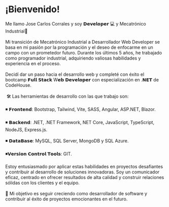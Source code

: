 # ¡Bienvenido! 

<div>
  Me llamo Jose Carlos Corrales y soy 𝗗𝗲𝘃𝗲𝗹𝗼𝗽𝗲𝗿 💻 y Mecatrónico Industrial🔧⁣<br/>
  <br/>
  Mi transición de Mecatrónico Industrial a Desarrollador Web Developer se basa en mi pasión por la programación y el deseo de enfocarme en un campo con un prometedor futuro. Durante los últimos 5 años, he trabajado como programador industrial, adquiriendo valiosas habilidades y experiencia en el proceso.<br/>
  ⁣<br/>
  Decidí dar un paso hacia el desarrollo web y completé con éxito el bootcamp 𝗙𝘂𝗹𝗹 𝗦𝘁𝗮𝗰𝗸 W𝗲𝗯 𝗗𝗲𝘃𝗲𝗹𝗼𝗽𝗲𝗿 con especialización en .𝗡𝗘𝗧 de CodeHouse.⁣<br/>
  ⁣<br/>⁣
  🛠 Las herramientas de desarrollo con las que trabajo son:⁣⁣<br/>
  ⁣⁣<br/>
  ◾ 𝗙𝗿𝗼𝗻𝘁𝗲𝗻𝗱: Bootstrap, Tailwind, Vite, SASS, Angular, ASP.NET, Blazor.⁣⁣<br/>
  ⁣⁣<br/>
  ◾ 𝗕𝗮𝗰𝗸𝗲𝗻𝗱: .NET, .NET Framework, NET Core, JavaScript, TypeScript, NodeJS, Express.js.⁣<br/>
  ⁣⁣<br/>
  ◾ 𝗗𝗮𝘁𝗮𝗕𝗮𝘀𝗲: MySQL, SQL Server, MongoDB⁣ y SQL Azure⁣.<br/>
  ⁣<br/>
  ◾𝗩𝗲𝗿𝘀𝗶𝗼𝗻 𝗖𝗼𝗻𝘁𝗿𝗼𝗹 𝗧𝗼𝗼𝗹𝘀: GIT.⁣<br/>
  ⁣⁣<br/>
  Estoy entusiasmado por aplicar estas habilidades en proyectos desafiantes y contribuir al desarrollo de soluciones innovadoras. Soy un comunicador eficaz, centrado en ofrecer resultados de alta calidad y construir relaciones sólidas con los clientes y el equipo.⁣<br/>
  ⁣<br/>
  🔔 Mi objetivo es seguir creciendo como desarrollador de software y contribuir al éxito de proyectos emocionantes en el futuro.⁣<br/>
</div>
